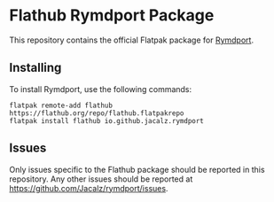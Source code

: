 # Flathub Rymdport Package

This repository contains the official Flatpak package for [Rymdport](https://github.com/Jacalz/rymdport).

## Installing

To install Rymdport, use the following commands:
```
flatpak remote-add flathub https://flathub.org/repo/flathub.flatpakrepo
flatpak install flathub io.github.jacalz.rymdport
```

## Issues

Only issues specific to the Flathub package should be reported in this repository. Any other issues should be reported at https://github.com/Jacalz/rymdport/issues. 

